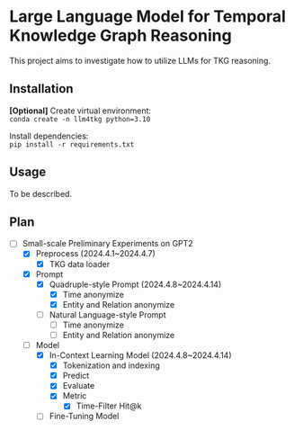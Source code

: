 # Large Language Model for Temporal Knowledge Graph Reasoning
This project aims to investigate how to utilize LLMs for TKG reasoning.

## Installation
**[Optional]** Create virtual environment:  
```conda create -n llm4tkg python=3.10```

Install dependencies:  
```pip install -r requirements.txt```

## Usage
To be described.

## Plan
- [ ] Small-scale Preliminary Experiments on GPT2
  - [x] Preprocess (2024.4.1~2024.4.7)
    - [x] TKG data loader
  - [x] Prompt
    - [x] Quadruple-style Prompt (2024.4.8~2024.4.14)
      - [x] Time anonymize
      - [x] Entity and Relation anonymize
    - [ ] Natural Language-style Prompt
      - [ ] Time anonymize
      - [ ] Entity and Relation anonymize
  - [ ] Model
    - [x] In-Context Learning Model (2024.4.8~2024.4.14)
      - [x] Tokenization and indexing
      - [x] Predict
      - [x] Evaluate
      - [x] Metric
        - [x] Time-Filter Hit@k
    - [ ] Fine-Tuning Model
